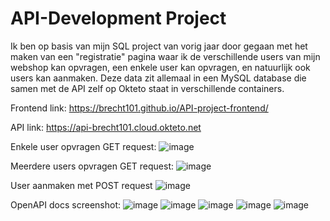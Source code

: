 # API-Development Project

Ik ben op basis van mijn SQL project van vorig jaar door gegaan met het maken van een "registratie" pagina waar ik de verschillende users van mijn webshop kan opvragen, een enkele user kan opvragen, en natuurlijk ook users kan aanmaken. Deze data zit allemaal in een MySQL database die samen met de API zelf op Okteto staat in verschillende containers.

Frontend link: https://brecht101.github.io/API-project-frontend/

API link: https://api-brecht101.cloud.okteto.net

Enkele user opvragen GET request:
![image](https://user-images.githubusercontent.com/91054743/201480890-42c25977-897c-4f17-9b5a-815360be8ecc.png)

Meerdere users opvragen GET request:
![image](https://user-images.githubusercontent.com/91054743/201480944-41efc195-33f5-419e-b9c4-128bda7df13e.png)

User aanmaken met POST request
![image](https://user-images.githubusercontent.com/91054743/201481016-b0af7e3c-6047-4591-8172-d080d8ef2711.png)

OpenAPI docs screenshot:
![image](https://user-images.githubusercontent.com/91054743/201481300-81335f58-46cd-4a75-8357-ac32d53e640e.png)
![image](https://user-images.githubusercontent.com/91054743/201481323-5da701ac-af42-4fc4-83ca-d4d578813309.png)
![image](https://user-images.githubusercontent.com/91054743/201481349-f60ae3d0-27ce-48f2-822d-f68cc1473906.png)
![image](https://user-images.githubusercontent.com/91054743/201481359-7eed3c5c-6d70-4d45-8e98-32e2a4fad34b.png)
![image](https://user-images.githubusercontent.com/91054743/201481371-e13b524e-22eb-4b17-a3f9-da1d5178e4de.png)

